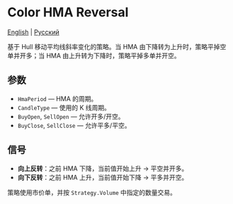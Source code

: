 # Color HMA Reversal
[English](README.md) | [Русский](README_ru.md)

基于 Hull 移动平均线斜率变化的策略。当 HMA 由下降转为上升时，策略平掉空单并开多；当 HMA 由上升转为下降时，策略平掉多单并开空。

## 参数
- `HmaPeriod` — HMA 的周期。
- `CandleType` — 使用的 K 线周期。
- `BuyOpen`, `SellOpen` — 允许开多/开空。
- `BuyClose`, `SellClose` — 允许平多/平空。

## 信号
- **向上反转**：之前 HMA 下降，当前值开始上升 → 平空并开多。
- **向下反转**：之前 HMA 上升，当前值开始下降 → 平多并开空。

策略使用市价单，并按 `Strategy.Volume` 中指定的数量交易。

